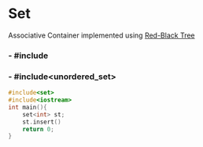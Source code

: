 # Set
Associative Container implemented using [Red-Black Tree](red-black-tree.md)
### - **#include<set>**
### - **#include<unordered_set>**

```cpp
#include<set>
#include<iostream>
int main(){
    set<int> st;
    st.insert()
    return 0;
}
```